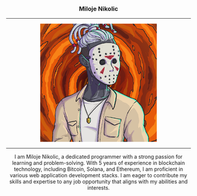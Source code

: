 <center>
<h3>Miloje Nikolic</h3>
</center>

---

<center>
<img src="./public/profile.png"></img>
</center>

---

<center>

I am Miloje Nikolic, a dedicated programmer with a strong passion for learning and problem-solving. With 5 years of experience in blockchain technology, including Bitcoin, Solana, and Ethereum, I am proficient in various web application development stacks. I am eager to contribute my skills and expertise to any job opportunity that aligns with my abilities and interests.

</center>
